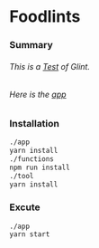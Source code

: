 # Foodlints

### Summary
###### This is a [Test](https://gist.github.com/seahyc/d013a8f8f1c1be52513cf7b77cce6e81) of Glint.
###### Here is the [app](https://foodlints.web.app/)

### Installation
```bash
./app
yarn install
./functions
npm run install
./tool
yarn install
```

### Excute
```
./app
yarn start
```